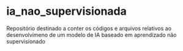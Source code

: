 # ia_nao_supervisionada
Repositório destinado a conter os códigos e arquivos relativos ao desenvolvimeno de um modelo de IA baseado em aprendizado não supervisionado
